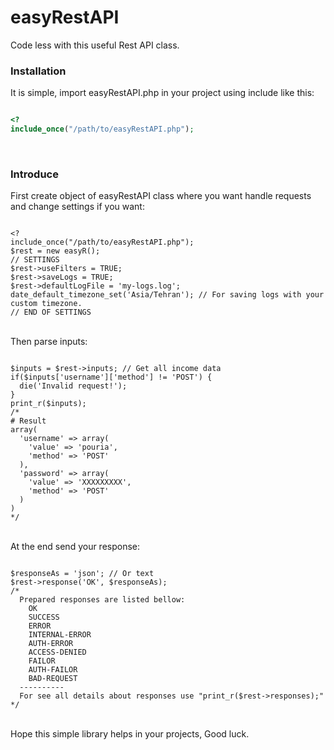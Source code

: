 # easyRestAPI
Code less with this useful Rest API class.
<h3>
  Installation
  </h3>
It is simple, import easyRestAPI.php in your project using include like this:
<br>

```php

<?
include_once("/path/to/easyRestAPI.php");

```
<br>
<h3>
Introduce 
</h3>
First create object of easyRestAPI class where you want handle requests and change settings if you want:
<br>

```

<?
include_once("/path/to/easyRestAPI.php");
$rest = new easyR();
// SETTINGS
$rest->useFilters = TRUE;
$rest->saveLogs = TRUE;
$rest->defaultLogFile = 'my-logs.log';
date_default_timezone_set('Asia/Tehran'); // For saving logs with your custom timezone.
// END OF SETTINGS

```

<br>
Then parse inputs:
<br>

```

$inputs = $rest->inputs; // Get all income data
if($inputs['username']['method'] != 'POST') {
  die('Invalid request!');
}
print_r($inputs);
/*
# Result
array(
  'username' => array(
    'value' => 'pouria',
    'method' => 'POST'
  ),
  'password' => array(
    'value' => 'XXXXXXXXX',
    'method' => 'POST'
  )
)
*/

```

<br>
At the end send your response:
<br>

```

$responseAs = 'json'; // Or text
$rest->response('OK', $responseAs);
/*
  Prepared responses are listed bellow:
    OK
    SUCCESS
    ERROR
    INTERNAL-ERROR
    AUTH-ERROR
    ACCESS-DENIED
    FAILOR
    AUTH-FAILOR
    BAD-REQUEST
  ----------
  For see all details about responses use "print_r($rest->responses);"
*/

```

<br>
Hope this simple library helps in your projects,
Good luck.
